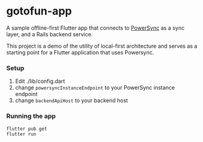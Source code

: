# gotofun-app

A sample offline-first Flutter app that connects to [PowerSync](https://www.powersync.com/) as a sync layer, and a Rails backend service.

This project is a demo of the utility of local-first architecture and serves as a starting point for a Flutter application that uses Powersync.

### Setup

1. Edit ./lib/config.dart
2. change `powersyncInstanceEndpoint` to your PowerSync instance endpoint
3. change `backendApiHost` to your backend host

### Running the app

```
flutter pub get
flutter run
```

